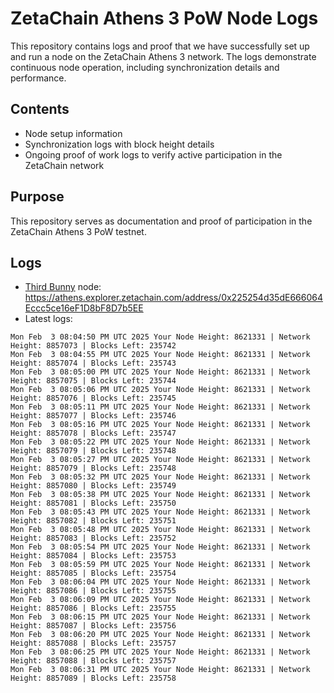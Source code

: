 # ZetaChain Athens 3 PoW Node Logs
This repository contains logs and proof that we have successfully set up and run a node on the ZetaChain Athens 3 network. The logs demonstrate continuous node operation, including synchronization details and performance.

## Contents
- Node setup information
- Synchronization logs with block height details
- Ongoing proof of work logs to verify active participation in the ZetaChain network

## Purpose
This repository serves as documentation and proof of participation in the ZetaChain Athens 3 PoW testnet.

## Logs

- [Third Bunny](https://thirdbunny.xyz/) node: https://athens.explorer.zetachain.com/address/0x225254d35dE666064Eccc5ce16eF1D8bF8D7b5EE
- Latest logs:
```
Mon Feb  3 08:04:50 PM UTC 2025 Your Node Height: 8621331 | Network Height: 8857073 | Blocks Left: 235742
Mon Feb  3 08:04:55 PM UTC 2025 Your Node Height: 8621331 | Network Height: 8857074 | Blocks Left: 235743
Mon Feb  3 08:05:00 PM UTC 2025 Your Node Height: 8621331 | Network Height: 8857075 | Blocks Left: 235744
Mon Feb  3 08:05:06 PM UTC 2025 Your Node Height: 8621331 | Network Height: 8857076 | Blocks Left: 235745
Mon Feb  3 08:05:11 PM UTC 2025 Your Node Height: 8621331 | Network Height: 8857077 | Blocks Left: 235746
Mon Feb  3 08:05:16 PM UTC 2025 Your Node Height: 8621331 | Network Height: 8857078 | Blocks Left: 235747
Mon Feb  3 08:05:22 PM UTC 2025 Your Node Height: 8621331 | Network Height: 8857079 | Blocks Left: 235748
Mon Feb  3 08:05:27 PM UTC 2025 Your Node Height: 8621331 | Network Height: 8857079 | Blocks Left: 235748
Mon Feb  3 08:05:32 PM UTC 2025 Your Node Height: 8621331 | Network Height: 8857080 | Blocks Left: 235749
Mon Feb  3 08:05:38 PM UTC 2025 Your Node Height: 8621331 | Network Height: 8857081 | Blocks Left: 235750
Mon Feb  3 08:05:43 PM UTC 2025 Your Node Height: 8621331 | Network Height: 8857082 | Blocks Left: 235751
Mon Feb  3 08:05:48 PM UTC 2025 Your Node Height: 8621331 | Network Height: 8857083 | Blocks Left: 235752
Mon Feb  3 08:05:54 PM UTC 2025 Your Node Height: 8621331 | Network Height: 8857084 | Blocks Left: 235753
Mon Feb  3 08:05:59 PM UTC 2025 Your Node Height: 8621331 | Network Height: 8857085 | Blocks Left: 235754
Mon Feb  3 08:06:04 PM UTC 2025 Your Node Height: 8621331 | Network Height: 8857086 | Blocks Left: 235755
Mon Feb  3 08:06:09 PM UTC 2025 Your Node Height: 8621331 | Network Height: 8857086 | Blocks Left: 235755
Mon Feb  3 08:06:15 PM UTC 2025 Your Node Height: 8621331 | Network Height: 8857087 | Blocks Left: 235756
Mon Feb  3 08:06:20 PM UTC 2025 Your Node Height: 8621331 | Network Height: 8857088 | Blocks Left: 235757
Mon Feb  3 08:06:25 PM UTC 2025 Your Node Height: 8621331 | Network Height: 8857088 | Blocks Left: 235757
Mon Feb  3 08:06:31 PM UTC 2025 Your Node Height: 8621331 | Network Height: 8857089 | Blocks Left: 235758
```
